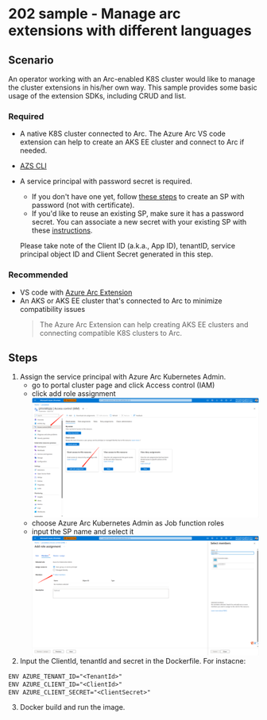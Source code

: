 # 202 sample - Manage arc extensions with different languages

## Scenario
An operator working with an Arc-enabled K8S cluster would like to manage the cluster extensions in his/her own way. This sample provides some basic usage of the extension SDKs, including CRUD and list. 

### Required
- A native K8S cluster connected to Arc. The Azure Arc VS code extension can help to create an AKS EE cluster and connect to Arc if needed.
- [AZS CLI](https://learn.microsoft.com/en-us/azure/developer/azure-developer-cli/reference)
- A service principal with password secret is required.
    - If you don't have one yet, follow [these steps](https://learn.microsoft.com/en-us/azure/active-directory/develop/howto-create-service-principal-portal#register-an-application-with-azure-ad-and-create-a-service-principal) to create an SP with password (not with certificate).
    - If you'd like to reuse an existing SP, make sure it has a password secret. You can associate a new secret with your existing SP with these [instructions](https://learn.microsoft.com/en-us/azure/active-directory/develop/howto-create-service-principal-portal#option-3-create-a-new-application-secret).
  
    Please take note of the Client ID (a.k.a., App ID), tenantID, service principal object ID and Client Secret generated in this step.

### Recommended
- VS code with [Azure Arc Extension](https://marketplace.visualstudio.com/search?term=azure%20arc&target=VSCode&category=All%20categories&sortBy=Relevance)
- An AKS or AKS EE cluster that's connected to Arc to minimize compatibility issues
  > The Azure Arc Extension can help creating AKS EE clusters and connecting compatible K8S clusters to Arc.

## Steps
1.  Assign the service principal with Azure Arc Kubernetes Admin.
    - go to portal cluster page and click Access control (IAM)
    - click add role assignment
    ![AddRoleAssignment](https://raw.githubusercontent.com/Azure-Samples/202---arcextension-management/main/screenshots/RoleAssignment.png)
    - choose Azure Arc Kubernetes Admin as Job function roles 
    - input the SP name and select it
    ![AddRoleAssignment](https://raw.githubusercontent.com/Azure-Samples/202---arcextension-management/main/screenshots/ChooseSP.png)
2. Input the ClientId, tenantId and secret in the Dockerfile. For instacne: 
```
ENV AZURE_TENANT_ID="<TenantId>"
ENV AZURE_CLIENT_ID="<ClientId>"
ENV AZURE_CLIENT_SECRET="<ClientSecret>"
```
3. Docker build and run the image.